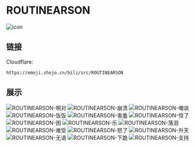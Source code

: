 # ROUTINEARSON
![icon](https://emoji.shojo.cn/bili/src/ROUTINEARSON/icon.png)
## 链接
Cloudflare:
```
https://emoji.shojo.cn/bili/src/ROUTINEARSON
```
## 展示
![ROUTINEARSON-啊对](https://emoji.shojo.cn/bili/src/ROUTINEARSON/ROUTINEARSON-啊对.png)
![ROUTINEARSON-崩溃](https://emoji.shojo.cn/bili/src/ROUTINEARSON/ROUTINEARSON-崩溃.png)
![ROUTINEARSON-嘲讽](https://emoji.shojo.cn/bili/src/ROUTINEARSON/ROUTINEARSON-嘲讽.png)
![ROUTINEARSON-饭饭](https://emoji.shojo.cn/bili/src/ROUTINEARSON/ROUTINEARSON-饭饭.png)
![ROUTINEARSON-害羞](https://emoji.shojo.cn/bili/src/ROUTINEARSON/ROUTINEARSON-害羞.png)
![ROUTINEARSON-惊了](https://emoji.shojo.cn/bili/src/ROUTINEARSON/ROUTINEARSON-惊了.png)
![ROUTINEARSON-困](https://emoji.shojo.cn/bili/src/ROUTINEARSON/ROUTINEARSON-困.png)
![ROUTINEARSON-乐](https://emoji.shojo.cn/bili/src/ROUTINEARSON/ROUTINEARSON-乐.png)
![ROUTINEARSON-落泪](https://emoji.shojo.cn/bili/src/ROUTINEARSON/ROUTINEARSON-落泪.png)
![ROUTINEARSON-难受](https://emoji.shojo.cn/bili/src/ROUTINEARSON/ROUTINEARSON-难受.png)
![ROUTINEARSON-怒了](https://emoji.shojo.cn/bili/src/ROUTINEARSON/ROUTINEARSON-怒了.png)
![ROUTINEARSON-升天](https://emoji.shojo.cn/bili/src/ROUTINEARSON/ROUTINEARSON-升天.png)
![ROUTINEARSON-无语](https://emoji.shojo.cn/bili/src/ROUTINEARSON/ROUTINEARSON-无语.png)
![ROUTINEARSON-下跪](https://emoji.shojo.cn/bili/src/ROUTINEARSON/ROUTINEARSON-下跪.png)
![ROUTINEARSON-支持](https://emoji.shojo.cn/bili/src/ROUTINEARSON/ROUTINEARSON-支持.png)
